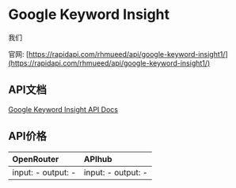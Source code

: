 # Google Keyword Insight

我们

官网: [https://rapidapi.com/rhmueed/api/google-keyword-insight1/](https://rapidapi.com/rhmueed/api/google-keyword-insight1/)

## API文档

[Google Keyword Insight API Docs](../apis/zh/Google_Keyword_Insight.md)

## API价格

| OpenRouter | APIhub |
|:---|:---|
| input: - output: - | input: - output: - |
